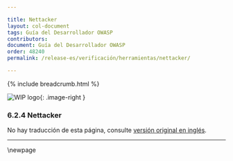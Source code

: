 ```yaml
---

title: Nettacker
layout: col-document
tags: Guía del Desarrollador OWASP
contributors:
document: Guía del Desarrollador OWASP
order: 48240
permalink: /release-es/verificación/herramientas/nettacker/

---
```


{% include breadcrumb.html %}

<style type="text/css">
.image-right {
  height: 180px;
  display: block;
  margin-left: auto;
  margin-right: auto;
  float: right;
}
</style>

![WIP logo](../../../../assets/images/dg_wip.png "Trabajo en curso"){: .image-right }

### 6.2.4 Nettacker

No hay traducción de esta página, consulte [versión original en inglés][release080204].

----

[release080204]: https://github.com/OWASP/www-project-developer-guide/blob/main/release/08-verification/02-tools/04-nettacker.md

\newpage
